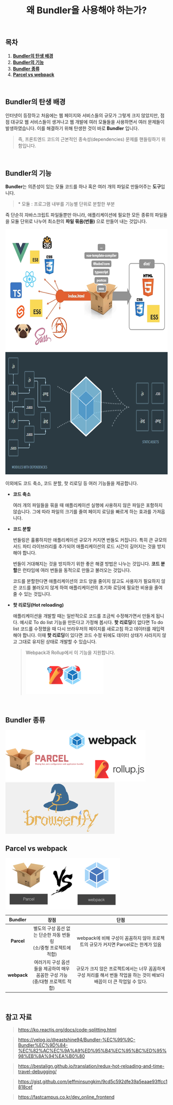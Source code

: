 <div align="center">
  <br />
  <h1>왜 Bundler을 사용해야 하는가?</h1>
  <br />
</div>

## 목차

1. [**Bundler의 탄생 배경**](#1)
2. [**Bundler의 기능**](#2)
3. [**Bundler 종류**](#3)
4. [**Parcel vs webpack**](#4)

<br />

<div id="1"></div>

## Bundler의 탄생 배경

인터넷이 등장하고 처음에는 웹 페이지와 서비스들의 규모가 그렇게 크지 않았지만, 점점 대규모 웹 서비스들이 생겨나고 웹 개발에 여러 모듈들을 사용하면서 여러 문제들이 발생하였습니다. 이를 해결하기 위해 탄생한 것이 바로 **Bundler** 입니다.

> 즉, 프론트엔드 코드의 근본적인 종속성(dependencies) 문제를 핸들링하기 위함입니다.

<br />

<div id="2"></div>

## Bundler의 기능

**Bundler**는 의존성이 있는 모듈 코드를 하나 혹은 여러 개의 파일로 만들어주는 **도구**입니다.

> \* 모듈 : 프로그램 내부를 기능별 단위로 분할한 부분

즉 단순히 자바스크립트 파일들뿐만 아니라, 애플리케이션에 필요한 모든 종류의 파일들을 모듈 단위로 나누어 최소한의 **파일 묶음(번들)** 으로 만들어 내는 것입니다.

<img src="../images/parcel.png" alt="Parcel" height="380px" />
<img src="../images/webpack.png" alt="Parcel" height="380px" />

<br />

이외에도 코드 축소, 코드 분할, 핫 리로딩 등 여러 기능들을 제공합니다.

- **코드 축소**

  여러 개의 파일들을 묶을 때 애플리케이션 실행에 사용하지 않은 파일은 포함하지 않습니다. 그에 따라 파일의 크기를 줄여 페이지 로딩을 빠르게 하는 효과를 가져옵니다.

- **코드 분할**

  번들링은 훌륭하지만 애플리케이션 규모가 커지면 번들도 커집니다. 특히 큰 규모의 서드 파티 라이브러리를 추가되어 애플리케이션의 로드 시간이 길어지는 것을 방지해야 합니다.

  번들이 거대해지는 것을 방지하기 위한 좋은 해결 방법은 나누는 것입니다. **코드 분할**은 런타임에 여러 번들을 동적으로 만들고 불러오는 것입니다.

  코드를 분할한다면 애플리케이션의 코드 양을 줄이지 않고도 사용자가 필요하지 않은 코드를 불러오지 않게 하여 애플리케이션의 초기화 로딩에 필요한 비용을 줄여 줄 수 있는 것입니다.

- **핫 리로딩(Hot reloading)**

  애플리케이션을 개발할 때는 일반적으로 코드를 조금씩 수정해가면서 만들게 됩니다.
  예시로 To do list 기능을 만든다고 가정해 봅시다. **핫 리로딩**이 없다면 To do list 코드를 수정했을 때 다시 브라우저의 페이지를 새로고침 하고 데이터를 재입력해야 합니다. 이때 **핫 리로딩**이 있다면 코드 수정 뒤에도 데이터 상태가 사라지지 않고 그대로 유지된 상태로 개발할 수 있습니다.

  > Webpack과 Rollup에서 이 기능을 지원합니다.  
  > <img src="../images/rollup_webpack.png" alt="Parcel" height="120px"/>

<br />

<div id="3"></div>

## Bundler 종류

<img src="../images/bundler.png" alt="Parcel" height="160px" />
<img src="../images/browserify.png" alt="Parcel" height="160px" />

<br />

<div id="4"></div>

## Parcel vs webpack

<img src="../images/parcel_webpack.png" alt="Parcel" height="160px" />

|   Bundler   |                                        장점                                        |                                                           단점                                                           |
| :---------: | :--------------------------------------------------------------------------------: | :----------------------------------------------------------------------------------------------------------------------: |
| **Parcel**  |   별도의 구성 옵션 없는 단순한 자동 번들링<br />(소/중형 프로젝트에 적합)<br />    |                   webpack에 비해 구성이 꼼꼼하지 않아 프로젝트의 규모가 커지면 Parcel로는 한계가 있음                    |
| **webpack** | 여러가지 구성 옵션들을 제공하여 매우 꼼꼼한 구성 가능<br />(중/대형 프로젝트 적합) | 규모가 크지 않은 프로젝트에서는 너무 꼼꼼하게 구성 처리를 해서 번들 작업을 하는 것이 배보다 배꼽이 더 큰 작업일 수 있다. |

<br />

## 참고 자료

> https://ko.reactjs.org/docs/code-splitting.html

> https://velog.io/@eastshine94/Bundler-%EC%99%9C-Bundler%EC%9D%84-%EC%82%AC%EC%9A%A9%ED%95%B4%EC%95%BC%ED%95%98%EB%8A%94%EA%B0%80

> https://bestalign.github.io/translation/redux-hot-reloading-and-time-travel-debugging/

> https://gist.github.com/jeffminsungkim/9cd5c592dfe39a5eaae93ffcc1818cef

> https://fastcampus.co.kr/dev_online_frontend
